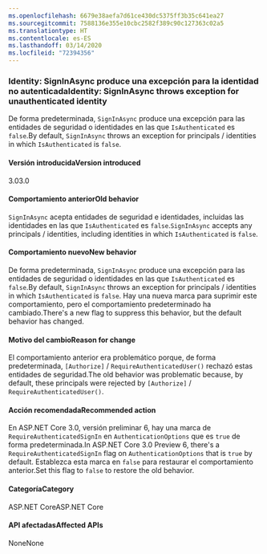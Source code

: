 ```yaml
---
ms.openlocfilehash: 6679e38aefa7d61ce430dc5375ff3b35c641ea27
ms.sourcegitcommit: 7588136e355e10cbc2582f389c90c127363c02a5
ms.translationtype: HT
ms.contentlocale: es-ES
ms.lasthandoff: 03/14/2020
ms.locfileid: "72394356"
---
```

### <a name="identity-signinasync-throws-exception-for-unauthenticated-identity"></a><span data-ttu-id="9ec73-101">Identity: SignInAsync produce una excepción para la identidad no autenticada</span><span class="sxs-lookup"><span data-stu-id="9ec73-101">Identity: SignInAsync throws exception for unauthenticated identity</span></span>

<span data-ttu-id="9ec73-102">De forma predeterminada, `SignInAsync` produce una excepción para las entidades de seguridad o identidades en las que `IsAuthenticated` es `false`.</span><span class="sxs-lookup"><span data-stu-id="9ec73-102">By default, `SignInAsync` throws an exception for principals / identities in which `IsAuthenticated` is `false`.</span></span>

#### <a name="version-introduced"></a><span data-ttu-id="9ec73-103">Versión introducida</span><span class="sxs-lookup"><span data-stu-id="9ec73-103">Version introduced</span></span>

<span data-ttu-id="9ec73-104">3.0</span><span class="sxs-lookup"><span data-stu-id="9ec73-104">3.0</span></span>

#### <a name="old-behavior"></a><span data-ttu-id="9ec73-105">Comportamiento anterior</span><span class="sxs-lookup"><span data-stu-id="9ec73-105">Old behavior</span></span>

<span data-ttu-id="9ec73-106">`SignInAsync` acepta entidades de seguridad e identidades, incluidas las identidades en las que `IsAuthenticated` es `false`.</span><span class="sxs-lookup"><span data-stu-id="9ec73-106">`SignInAsync` accepts any principals / identities, including identities in which `IsAuthenticated` is `false`.</span></span>

#### <a name="new-behavior"></a><span data-ttu-id="9ec73-107">Comportamiento nuevo</span><span class="sxs-lookup"><span data-stu-id="9ec73-107">New behavior</span></span>

<span data-ttu-id="9ec73-108">De forma predeterminada, `SignInAsync` produce una excepción para las entidades de seguridad o identidades en las que `IsAuthenticated` es `false`.</span><span class="sxs-lookup"><span data-stu-id="9ec73-108">By default, `SignInAsync` throws an exception for principals / identities in which `IsAuthenticated` is `false`.</span></span> <span data-ttu-id="9ec73-109">Hay una nueva marca para suprimir este comportamiento, pero el comportamiento predeterminado ha cambiado.</span><span class="sxs-lookup"><span data-stu-id="9ec73-109">There's a new flag to suppress this behavior, but the default behavior has changed.</span></span>

#### <a name="reason-for-change"></a><span data-ttu-id="9ec73-110">Motivo del cambio</span><span class="sxs-lookup"><span data-stu-id="9ec73-110">Reason for change</span></span>

<span data-ttu-id="9ec73-111">El comportamiento anterior era problemático porque, de forma predeterminada, `[Authorize]` / `RequireAuthenticatedUser()` rechazó estas entidades de seguridad.</span><span class="sxs-lookup"><span data-stu-id="9ec73-111">The old behavior was problematic because, by default, these principals were rejected by `[Authorize]` / `RequireAuthenticatedUser()`.</span></span>

#### <a name="recommended-action"></a><span data-ttu-id="9ec73-112">Acción recomendada</span><span class="sxs-lookup"><span data-stu-id="9ec73-112">Recommended action</span></span>

<span data-ttu-id="9ec73-113">En ASP.NET Core 3.0, versión preliminar 6, hay una marca de `RequireAuthenticatedSignIn` en `AuthenticationOptions` que es `true` de forma predeterminada.</span><span class="sxs-lookup"><span data-stu-id="9ec73-113">In ASP.NET Core 3.0 Preview 6, there's a `RequireAuthenticatedSignIn` flag on `AuthenticationOptions` that is `true` by default.</span></span> <span data-ttu-id="9ec73-114">Establezca esta marca en `false` para restaurar el comportamiento anterior.</span><span class="sxs-lookup"><span data-stu-id="9ec73-114">Set this flag to `false` to restore the old behavior.</span></span>

#### <a name="category"></a><span data-ttu-id="9ec73-115">Categoría</span><span class="sxs-lookup"><span data-stu-id="9ec73-115">Category</span></span>

<span data-ttu-id="9ec73-116">ASP.NET Core</span><span class="sxs-lookup"><span data-stu-id="9ec73-116">ASP.NET Core</span></span>

#### <a name="affected-apis"></a><span data-ttu-id="9ec73-117">API afectadas</span><span class="sxs-lookup"><span data-stu-id="9ec73-117">Affected APIs</span></span>

<span data-ttu-id="9ec73-118">None</span><span class="sxs-lookup"><span data-stu-id="9ec73-118">None</span></span>

<!-- 

#### Affected APIs

Not detectable via API analysis

-->
